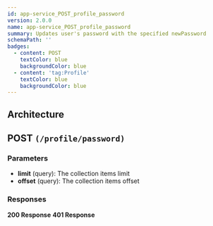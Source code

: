 ```yaml
---
id: app-service_POST_profile_password
version: 2.0.0
name: app-service_POST_profile_password
summary: Updates user's password with the specified newPassword
schemaPath: ''
badges:
  - content: POST
    textColor: blue
    backgroundColor: blue
  - content: 'tag:Profile'
    textColor: blue
    backgroundColor: blue
---
```

## Architecture
<NodeGraph />



## POST `(/profile/password)`

### Parameters
- **limit** (query): The collection items limit
- **offset** (query): The collection items offset




### Responses
**200 Response**
<SchemaViewer file="response-200.json" maxHeight="500" id="response-200" />
      **401 Response**
<SchemaViewer file="response-401.json" maxHeight="500" id="response-401" />
